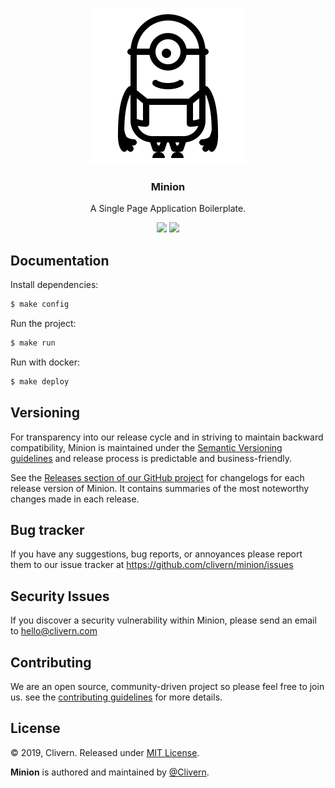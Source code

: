 <p align="center">
    <img alt="Minion Logo" src="/src/assets/images/logo.png" height="250" />
    <h3 align="center">Minion</h3>
    <p align="center">A Single Page Application Boilerplate.</p>
    <p align="center">
        <a href="https://github.com/Clivern/Minion/releases"><img src="https://img.shields.io/badge/Version-2.0.2-red.svg"></a>
        <a href="https://github.com/Clivern/Minion/blob/master/LICENSE"><img src="https://img.shields.io/badge/LICENSE-MIT-orange.svg"></a>
    </p>
</p>


## Documentation

Install dependencies:

```zsh
$ make config
```

Run the project:

```zsh
$ make run
```

Run with docker:

```zsh
$ make deploy
```

## Versioning

For transparency into our release cycle and in striving to maintain backward compatibility, Minion is maintained under the [Semantic Versioning guidelines](https://semver.org/) and release process is predictable and business-friendly.

See the [Releases section of our GitHub project](https://github.com/clivern/minion/releases) for changelogs for each release version of Minion. It contains summaries of the most noteworthy changes made in each release.


## Bug tracker

If you have any suggestions, bug reports, or annoyances please report them to our issue tracker at https://github.com/clivern/minion/issues


## Security Issues

If you discover a security vulnerability within Minion, please send an email to [hello@clivern.com](mailto:hello@clivern.com)


## Contributing

We are an open source, community-driven project so please feel free to join us. see the [contributing guidelines](CONTRIBUTING.md) for more details.


## License

© 2019, Clivern. Released under [MIT License](https://opensource.org/licenses/mit-license.php).

**Minion** is authored and maintained by [@Clivern](http://github.com/clivern).
